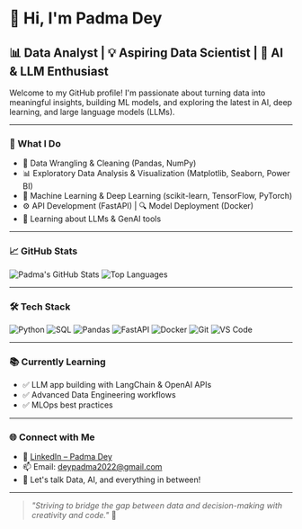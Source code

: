 # 👋 Hi, I'm Padma Dey

## 📊 Data Analyst | 💡 Aspiring Data Scientist | 🧠 AI & LLM Enthusiast

Welcome to my GitHub profile! I'm passionate about turning data into meaningful insights, building ML models, and exploring the latest in AI, deep learning, and large language models (LLMs).

---

### 🚀 What I Do

- 🧹 Data Wrangling & Cleaning (Pandas, NumPy)
- 📊 Exploratory Data Analysis & Visualization (Matplotlib, Seaborn, Power BI)
- 🤖 Machine Learning & Deep Learning (scikit-learn, TensorFlow, PyTorch)
- ⚙️ API Development (FastAPI) | 🔍 Model Deployment (Docker)
- 🧠 Learning about LLMs & GenAI tools

---

### 📈 GitHub Stats

![Padma's GitHub Stats](https://github-readme-stats.vercel.app/api?username=deypadma2020&show_icons=true&theme=tokyonight)
![Top Languages](https://github-readme-stats.vercel.app/api/top-langs/?username=deypadma2020&layout=compact&theme=tokyonight)

---

### 🛠️ Tech Stack

![Python](https://img.shields.io/badge/-Python-3776AB?style=flat&logo=python&logoColor=white)
![SQL](https://img.shields.io/badge/-SQL-4479A1?style=flat&logo=MySQL&logoColor=white)
![Pandas](https://img.shields.io/badge/-Pandas-150458?style=flat&logo=pandas)
![FastAPI](https://img.shields.io/badge/-FastAPI-009688?style=flat&logo=fastapi)
![Docker](https://img.shields.io/badge/-Docker-2496ED?style=flat&logo=docker)
![Git](https://img.shields.io/badge/-Git-F05032?style=flat&logo=git&logoColor=white)
![VS Code](https://img.shields.io/badge/-VSCode-007ACC?style=flat&logo=visual-studio-code&logoColor=white)

---

### 📚 Currently Learning

- ✅ LLM app building with LangChain & OpenAI APIs  
- ✅ Advanced Data Engineering workflows  
- ✅ MLOps best practices  

---

### 🌐 Connect with Me

- 🔗 [LinkedIn – Padma Dey](https://www.linkedin.com/in/padmadey/)
- 📫 Email: deypadma2022@gmail.com
- 🧠 Let's talk Data, AI, and everything in between!

---

> _"Striving to bridge the gap between data and decision-making with creativity and code."_ 🚀
